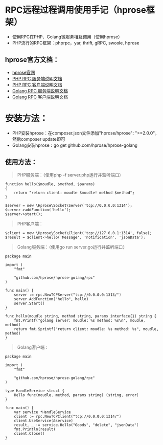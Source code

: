 # RPC远程过程调用使用手记（hprose框架）
* 使用RPC在PHP、Golang微服务相互调用（使用hprose）
* PHP流行的RPC框架：phprpc，yar, thrift, gRPC, swoole, hprose

## hprose官方文档：
* [hprose官网](http://hprose.com/)
* [PHP RPC 服务端说明文档](https://github.com/hprose/hprose-php/wiki/06-Hprose-服务器)
* [PHP RPC 客户端说明文档](https://github.com/hprose/hprose-php/wiki/05-Hprose-客户端)
* [Golang RPC 服务端说明文档](https://github.com/hprose/hprose-golang/wiki/Hprose-服务器)
* [Golang RPC 客户端说明文档](https://github.com/hprose/hprose-golang/wiki/Hprose-客户端)


# 安装方法：
* PHP安装hprose：在composer.json文件添加"hprose/hprose": ">=2.0.0"，然后composer update即可
* Golang安装hprose：go get github.com/hprose/hprose-golang

## 使用方法：
> PHP服务端：（使用php -f server.php运行并监听端口）
```
function hello($moudle, $method, $params)
{
    return "return client: moudle $moudle! method $method";
}

$server = new \Hprose\Socket\Server('tcp://0.0.0.0:1314');
$server->addFunction('hello');
$server->start();
```

> PHP客户端：
```
$client = new \Hprose\Socket\Client('tcp://127.0.0.1:1314', false);
$result = $client->hello('Message', 'notification', 'jsonData');
```
> Golang服务端：（使用go run server.go运行并监听端口）
```
package main

import (
    "fmt"

    "github.com/hprose/hprose-golang/rpc"
)

func main() {
    server := rpc.NewTCPServer("tcp://0.0.0.0:1313/")
    server.AddFunction("hello", hello)
    server.Start()
}

func hello(moudle string, method string, params interface{}) string {
    fmt.Printf("golang server: moudle: %s method: %s\n", moudle, method)
    return fmt.Sprintf("return client: moudle: %s method: %s", moudle, method)
}
```

> Golang客户端：
```
package main

import (
    "fmt"

    "github.com/hprose/hprose-golang/rpc"
)

type HandleService struct {
    Hello func(moudle, method, params string) (string, error)
}

func main() {
    var service *HandleService
    client := rpc.NewTCPClient("tcp://0.0.0.0:1314/")
    client.UseService(&service)
    result, _ := service.Hello("Goods", "delete", "jsonData")
    fmt.Println(result)
    client.Close()
}
```
